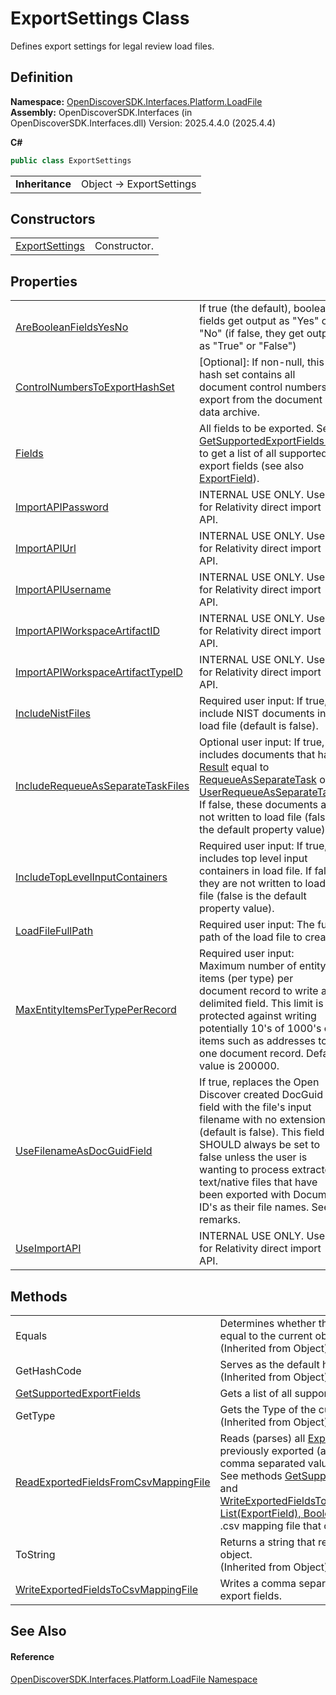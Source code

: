 # ExportSettings Class


Defines export settings for legal review load files.



## Definition
**Namespace:** <a href="64ba929d-e4db-0192-acbb-9e65aff4a599">OpenDiscoverSDK.Interfaces.Platform.LoadFile</a>  
**Assembly:** OpenDiscoverSDK.Interfaces (in OpenDiscoverSDK.Interfaces.dll) Version: 2025.4.4.0 (2025.4.4)

**C#**
``` C#
public class ExportSettings
```

<table><tr><td><strong>Inheritance</strong></td><td>Object  →  ExportSettings</td></tr>
</table>



## Constructors
<table>
<tr>
<td><a href="bb9151f2-6a32-c77b-effd-45e6a24fbdf0">ExportSettings</a></td>
<td>Constructor.</td></tr>
</table>

## Properties
<table>
<tr>
<td><a href="6d8f1175-687c-0031-0014-cf9c83522e17">AreBooleanFieldsYesNo</a></td>
<td>If true (the default), boolean fields get output as "Yes" or "No" (if false, they get output as "True" or "False")</td></tr>
<tr>
<td><a href="fe4fb6f9-8c43-186b-e662-c0f6b02f6eaa">ControlNumbersToExportHashSet</a></td>
<td>[Optional]: If non-null, this hash set contains all document control numbers to export from the document data archive.</td></tr>
<tr>
<td><a href="e8ea6cb6-7e80-ed05-ba9b-eecc8837d172">Fields</a></td>
<td>All fields to be exported. See <a href="c211e12b-bab6-3a74-8d20-98cbaf5466ef">GetSupportedExportFields()</a> to get a list of all supported export fields (see also <a href="14b346a1-a63a-760e-7764-a96fc4a66bf3">ExportField</a>).</td></tr>
<tr>
<td><a href="47de5ef8-9b4d-b792-64ec-3a66cca8885a">ImportAPIPassword</a></td>
<td>INTERNAL USE ONLY. Used for Relativity direct import API.</td></tr>
<tr>
<td><a href="82aa3636-33f2-a456-594e-3e33fe170563">ImportAPIUrl</a></td>
<td>INTERNAL USE ONLY. Used for Relativity direct import API.</td></tr>
<tr>
<td><a href="39cfe68e-a585-242d-0432-5f60d473d821">ImportAPIUsername</a></td>
<td>INTERNAL USE ONLY. Used for Relativity direct import API.</td></tr>
<tr>
<td><a href="95308578-e1f2-d09f-094b-ad80b69dcba7">ImportAPIWorkspaceArtifactID</a></td>
<td>INTERNAL USE ONLY. Used for Relativity direct import API.</td></tr>
<tr>
<td><a href="eaffbd34-6e45-b27f-efba-e564d528f27d">ImportAPIWorkspaceArtifactTypeID</a></td>
<td>INTERNAL USE ONLY. Used for Relativity direct import API.</td></tr>
<tr>
<td><a href="083381c6-6516-6ea2-6ebd-bfdb5fbad0f3">IncludeNistFiles</a></td>
<td>Required user input: If true, include NIST documents in load file (default is false).</td></tr>
<tr>
<td><a href="53566a4b-bebb-62e4-d213-51e4ba42724d">IncludeRequeueAsSeparateTaskFiles</a></td>
<td>Optional user input: If true, includes documents that have <a href="afc45d77-b73b-c2ea-47d8-95bb69deb137">Result</a> equal to <a href="ff0037ea-a44f-2c8c-d4c2-7a636e133434">RequeueAsSeparateTask</a> or <a href="ff0037ea-a44f-2c8c-d4c2-7a636e133434">UserRequeueAsSeparateTask</a>. If false, these documents are not written to load file (false is the default property value).</td></tr>
<tr>
<td><a href="6675a31e-cb4a-9b8d-3cd3-5143f61e0435">IncludeTopLevelInputContainers</a></td>
<td>Required user input: If true, includes top level input containers in load file. If false, they are not written to load file (false is the default property value).</td></tr>
<tr>
<td><a href="0425a759-536f-2f41-899f-df0ae2460f79">LoadFileFullPath</a></td>
<td>Required user input: The full path of the load file to create.</td></tr>
<tr>
<td><a href="4ea4e557-677f-42ce-ee69-82741ca446fe">MaxEntityItemsPerTypePerRecord</a></td>
<td>Required user input: Maximum number of entity items (per type) per document record to write as delimited field. This limit is to protected against writing potentially 10's of 1000's of items such as addresses to one document record. Default value is 200000.</td></tr>
<tr>
<td><a href="464503c8-ff72-d4ba-2cc7-a88cb316e491">UseFilenameAsDocGuidField</a></td>
<td>If true, replaces the Open Discover created DocGuid field with the file's input filename with no extension (default is false). This field SHOULD always be set to false unless the user is wanting to process extracted text/native files that have been exported with Document ID's as their file names. See remarks.</td></tr>
<tr>
<td><a href="a6a01053-60a8-314a-90c7-39dfcb725a70">UseImportAPI</a></td>
<td>INTERNAL USE ONLY. Used for Relativity direct import API.</td></tr>
</table>

## Methods
<table>
<tr>
<td>Equals</td>
<td>Determines whether the specified object is equal to the current object.<br />(Inherited from Object)</td></tr>
<tr>
<td>GetHashCode</td>
<td>Serves as the default hash function.<br />(Inherited from Object)</td></tr>
<tr>
<td><a href="c211e12b-bab6-3a74-8d20-98cbaf5466ef">GetSupportedExportFields</a></td>
<td>Gets a list of all supported <a href="14b346a1-a63a-760e-7764-a96fc4a66bf3">ExportField</a>s.</td></tr>
<tr>
<td>GetType</td>
<td>Gets the Type of the current instance.<br />(Inherited from Object)</td></tr>
<tr>
<td><a href="1ab3f688-0706-9258-eac3-96fa58709252">ReadExportedFieldsFromCsvMappingFile</a></td>
<td>Reads (parses) all <a href="14b346a1-a63a-760e-7764-a96fc4a66bf3">ExportField</a> from a previously exported (and optionally modified) comma separated value (.csv) mapping file. See methods <a href="c211e12b-bab6-3a74-8d20-98cbaf5466ef">GetSupportedExportFields()</a> and <a href="b74e5627-b574-c71a-1602-cdc1d0be0347">WriteExportedFieldsToCsvMappingFile(String, List(ExportField), Boolean)</a> for exporting a .csv mapping file that can be edited by user.</td></tr>
<tr>
<td>ToString</td>
<td>Returns a string that represents the current object.<br />(Inherited from Object)</td></tr>
<tr>
<td><a href="b74e5627-b574-c71a-1602-cdc1d0be0347">WriteExportedFieldsToCsvMappingFile</a></td>
<td>Writes a comma separated value (.csv) file of export fields.</td></tr>
</table>

## See Also


#### Reference
<a href="64ba929d-e4db-0192-acbb-9e65aff4a599">OpenDiscoverSDK.Interfaces.Platform.LoadFile Namespace</a>  
